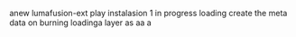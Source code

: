  anew lumafusion-ext
play
instalasion 1
in progress
loading
create the meta
data on burning
loadinga
layer
as
aa
a
